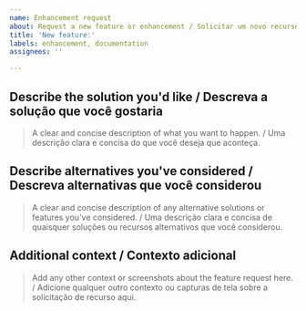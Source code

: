 ```yaml
---
name: Enhancement request
about: Request a new feature or enhancement / Solicitar um novo recurso ou melhoria
title: 'New feature:'
labels: enhancement, documentation
assignees: ''

---
```


## Describe the solution you'd like / Descreva a solução que você gostaria

> A clear and concise description of what you want to happen. / Uma descrição clara e concisa do que você deseja que aconteça.

## Describe alternatives you've considered / Descreva alternativas que você considerou

> A clear and concise description of any alternative solutions or features you've considered. / Uma descrição clara e concisa de quaisquer soluções ou recursos alternativos que você considerou.

## Additional context / Contexto adicional

> Add any other context or screenshots about the feature request here. / Adicione qualquer outro contexto ou capturas de tela sobre a solicitação de recurso aqui.
